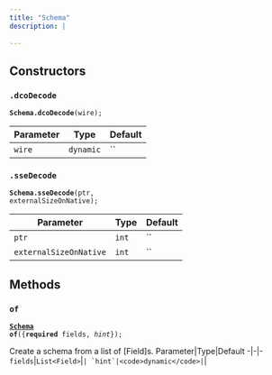 ```yaml
---
title: "Schema"
description: |
  
---
```




## Constructors
### `.dcoDecode`
<code><strong>Schema.dcoDecode</strong>(wire);</code>


Parameter|Type|Default
-|-|-
`wire`|<code>dynamic</code>|``|


### `.sseDecode`
<code><strong>Schema.sseDecode</strong>(ptr, externalSizeOnNative);</code>


Parameter|Type|Default
-|-|-
`ptr`|<code>int</code>|``|
`externalSizeOnNative`|<code>int</code>|``|


## Methods
### `of`
<code><strong>[Schema] of</strong>({<strong>required</strong> fields, <i>hint</i>});</code>

 Create a schema from a list of [Field]s.
Parameter|Type|Default
-|-|-
`fields`|<code>List\<Field></code>|``|
`hint`|<code>dynamic</code>|``|



[dynamic]: #
[Schema]: /reference/classes/schema